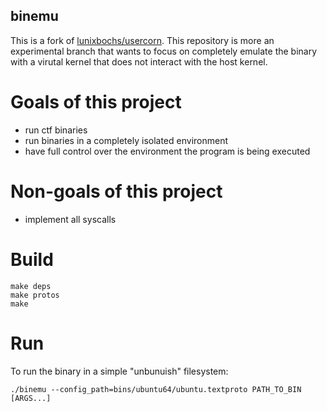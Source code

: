 binemu
----

This is a fork of [lunixbochs/usercorn](https://github.com/lunixbochs/usercorn).
This repository is more an experimental branch that wants to focus on completely
emulate the binary with a virutal kernel that does not interact with the host
kernel.

# Goals of this project

- run ctf binaries
- run binaries in a completely isolated environment
- have full control over the environment the program is being executed

# Non-goals of this project

- implement all syscalls

# Build

```
make deps
make protos
make
```

# Run

To run the binary in a simple "unbunuish" filesystem:

`./binemu --config_path=bins/ubuntu64/ubuntu.textproto PATH_TO_BIN [ARGS...]`
